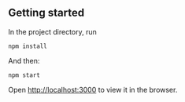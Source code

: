 
## Getting started

In the project directory, run

`npm install`

And then:

`npm start`

Open [http://localhost:3000](http://localhost:3000) to view it in the browser.